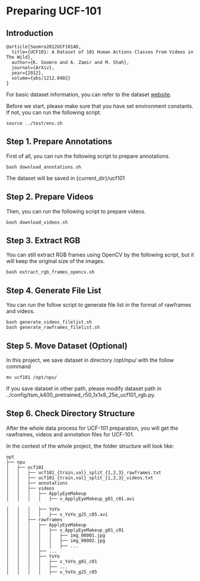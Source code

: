 # Preparing UCF-101

## Introduction
```
@article{Soomro2012UCF101AD,
  title={UCF101: A Dataset of 101 Human Actions Classes From Videos in The Wild},
  author={K. Soomro and A. Zamir and M. Shah},
  journal={ArXiv},
  year={2012},
  volume={abs/1212.0402}
}
```
For basic dataset information, you can refer to the dataset [website](https://www.crcv.ucf.edu/research/data-sets/ucf101/).

Before we start, please make sure that you have set environment constants. If not, you can run the following script.
```
source ../test/env.sh
```

## Step 1. Prepare Annotations
First of all, you can run the following script to prepare annotations.
```
bash download_annotations.sh
```
The dataset will be saved in {current_dir}/ucf101

## Step 2. Prepare Videos
Then, you can run the following script to prepare videos.
```
bash download_videos.sh
```

## Step 3. Extract RGB
You can still extract RGB frames using OpenCV by the following script, but it will keep the original size of the images.
```
bash extract_rgb_frames_opencv.sh
```

## Step 4. Generate File List
You can run the follow script to generate file list in the format of rawframes and videos.
```
bash generate_videos_filelist.sh
bash generate_rawframes_filelist.sh
```

## Step 5. Move Dataset (Optional)
In this project, we save dataset in directory /opt/npu/ with the follow command
```
mv ucf101 /opt/npu/
```
If you save dataset in other path, please modify dataset path in ../config/tsm_k400_pretrained_r50_1x1x8_25e_ucf101_rgb.py.

## Step 6. Check Directory Structure
After the whole data process for UCF-101 preparation, you will get the rawframes, videos and annotation files for UCF-101.

In the context of the whole project, the folder structure will look like:
```
opt
├── npu
│   ├── ucf101
│   │   ├── ucf101_{train,val}_split_{1,2,3}_rawframes.txt
│   │   ├── ucf101_{train,val}_split_{1,2,3}_videos.txt
│   │   ├── annotations
│   │   ├── videos
│   │   │   ├── ApplyEyeMakeup
│   │   │   │   ├── v_ApplyEyeMakeup_g01_c01.avi

│   │   │   ├── YoYo
│   │   │   │   ├── v_YoYo_g25_c05.avi
│   │   ├── rawframes
│   │   │   ├── ApplyEyeMakeup
│   │   │   │   ├── v_ApplyEyeMakeup_g01_c01
│   │   │   │   │   ├── img_00001.jpg
│   │   │   │   │   ├── img_00002.jpg
│   │   │   │   │   ├── ...
│   │   │   ├── ...
│   │   │   ├── YoYo
│   │   │   │   ├── v_YoYo_g01_c01
│   │   │   │   ├── ...
│   │   │   │   ├── v_YoYo_g25_c05
```
